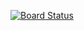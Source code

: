 [![Board Status](https://dev.azure.com/VinKhu/e81b893d-40f1-44a4-b9ec-609da5638a18/7275bcb1-7afd-4206-8890-14dd57fee3e2/_apis/work/boardbadge/2aa655f7-5a55-413c-91e7-8ed226b8b32c)](https://dev.azure.com/VinKhu/e81b893d-40f1-44a4-b9ec-609da5638a18/_boards/board/t/7275bcb1-7afd-4206-8890-14dd57fee3e2/Microsoft.RequirementCategory)